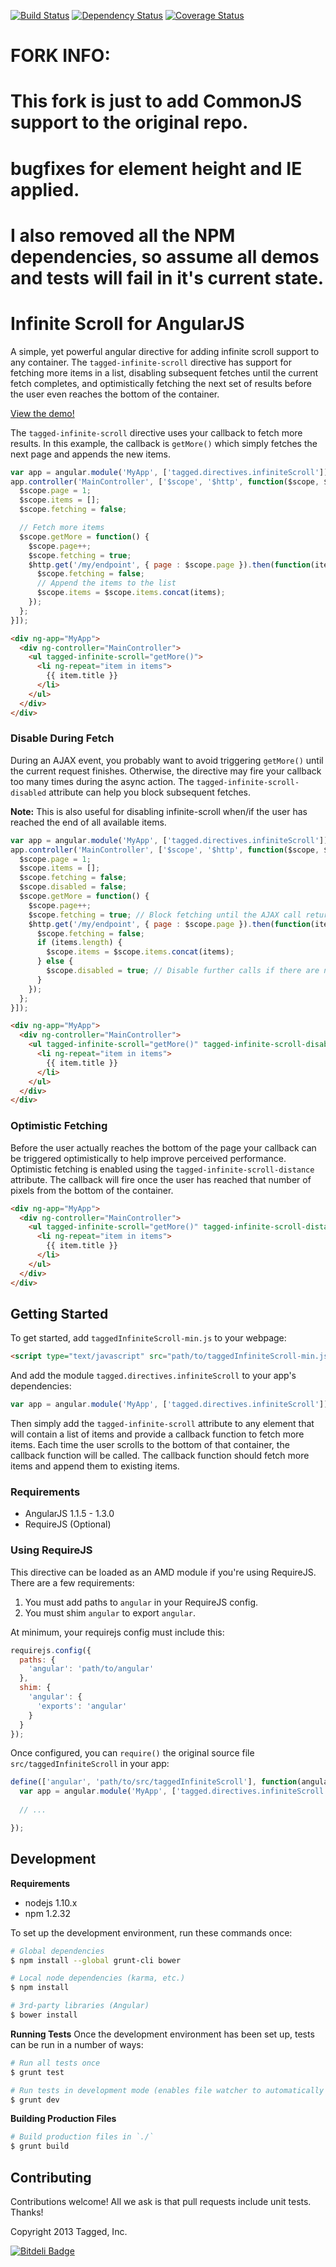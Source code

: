 [![Build Status](https://travis-ci.org/tagged/infinite-scroll.png)](https://travis-ci.org/tagged/infinite-scroll)
[![Dependency Status](https://gemnasium.com/tagged/infinite-scroll.png)](https://gemnasium.com/tagged/infinite-scroll)
[![Coverage Status](https://coveralls.io/repos/tagged/infinite-scroll/badge.png)](https://coveralls.io/r/tagged/infinite-scroll)

# FORK INFO: 
# This fork is just to add CommonJS support to the original repo. 
# bugfixes for element height and IE applied.
# I also removed all the NPM dependencies, so assume all demos and tests will fail in it's current state.

# Infinite Scroll for AngularJS
A simple, yet powerful angular directive for adding infinite scroll support to any container. The `tagged-infinite-scroll` directive has support for fetching more items in a list, disabling subsequent fetches until the current fetch completes, and optimistically fetching the next set of results before the user even reaches the bottom of the container.

[View the demo!](http://htmlpreview.github.io/?https://github.com/tagged/infinite-scroll/blob/master/demo/index.html)

The `tagged-infinite-scroll` directive uses your callback to fetch more results. In this example, the callback is `getMore()` which simply fetches the next page and appends the new items.
```js
var app = angular.module('MyApp', ['tagged.directives.infiniteScroll']);
app.controller('MainController', ['$scope', '$http', function($scope, $http) {
  $scope.page = 1;
  $scope.items = [];
  $scope.fetching = false;

  // Fetch more items
  $scope.getMore = function() {
    $scope.page++;
    $scope.fetching = true;
    $http.get('/my/endpoint', { page : $scope.page }).then(function(items) {
      $scope.fetching = false;
      // Append the items to the list
      $scope.items = $scope.items.concat(items);
    });
  };
}]);
```
```html
<div ng-app="MyApp">
  <div ng-controller="MainController">
    <ul tagged-infinite-scroll="getMore()">
      <li ng-repeat="item in items">
        {{ item.title }}
      </li>
    </ul>
  </div>
</div>
```

### Disable During Fetch
During an AJAX event, you probably want to avoid triggering `getMore()` until the current request finishes. Otherwise, the directive may fire your callback too many times during the async action. The `tagged-infinite-scroll-disabled` attribute can help you block subsequent fetches.

**Note:** This is also useful for disabling infinite-scroll when/if the user has reached the end of all available items.

```js
var app = angular.module('MyApp', ['tagged.directives.infiniteScroll']);
app.controller('MainController', ['$scope', '$http', function($scope, $http) {
  $scope.page = 1;
  $scope.items = [];
  $scope.fetching = false;
  $scope.disabled = false;
  $scope.getMore = function() {
    $scope.page++;
    $scope.fetching = true; // Block fetching until the AJAX call returns
    $http.get('/my/endpoint', { page : $scope.page }).then(function(items) {
      $scope.fetching = false;
      if (items.length) {
        $scope.items = $scope.items.concat(items);
      } else {
        $scope.disabled = true; // Disable further calls if there are no more items
      }
    });
  };
}]);
```
```html
<div ng-app="MyApp">
  <div ng-controller="MainController">
    <ul tagged-infinite-scroll="getMore()" tagged-infinite-scroll-disabled="fetching || disabled">
      <li ng-repeat="item in items">
        {{ item.title }}
      </li>
    </ul>
  </div>
</div>
```

### Optimistic Fetching
Before the user actually reaches the bottom of the page your callback can be triggered optimistically to help improve perceived performance. Optimistic fetching is enabled using the `tagged-infinite-scroll-distance` attribute. The callback will fire once the user has reached that number of pixels from the bottom of the container.

```html
<div ng-app="MyApp">
  <div ng-controller="MainController">
    <ul tagged-infinite-scroll="getMore()" tagged-infinite-scroll-distance="500">
      <li ng-repeat="item in items">
        {{ item.title }}
      </li>
    </ul>
  </div>
</div>
```


## Getting Started

To get started, add `taggedInfiniteScroll-min.js` to your webpage:
```html
<script type="text/javascript" src="path/to/taggedInfiniteScroll-min.js"></script>
```

And add the module `tagged.directives.infiniteScroll` to your app's dependencies:
```js
var app = angular.module('MyApp', ['tagged.directives.infiniteScroll']);
```

Then simply add the `tagged-infinite-scroll` attribute to any element that will contain a list of items and provide a callback function to fetch more items. Each time the user scrolls to the bottom of that container, the callback function will be called. The callback function should fetch more items and append them to existing items.

### Requirements

* AngularJS 1.1.5 - 1.3.0
* RequireJS (Optional)

### Using RequireJS
This directive can be loaded as an AMD module if you're using RequireJS. There are a few requirements:

1. You must add paths to `angular` in your RequireJS config.
2. You must shim `angular` to export `angular`.

At minimum, your requirejs config must include this:
```js
requirejs.config({
  paths: {
    'angular': 'path/to/angular'
  },
  shim: {
    'angular': {
      'exports': 'angular'
    }
  }
});
```

Once configured, you can `require()` the original source file `src/taggedInfiniteScroll` in your app:
```js
define(['angular', 'path/to/src/taggedInfiniteScroll'], function(angular) {
  var app = angular.module('MyApp', ['tagged.directives.infiniteScroll']);
  
  // ...

});
```

## Development

**Requirements**
* nodejs 1.10.x
* npm 1.2.32

To set up the development environment, run these commands once:

```bash
# Global dependencies
$ npm install --global grunt-cli bower

# Local node dependencies (karma, etc.)
$ npm install

# 3rd-party libraries (Angular)
$ bower install
```

**Running Tests**
Once the development environment has been set up, tests can be run in a number of ways:

```bash
# Run all tests once
$ grunt test

# Run tests in development mode (enables file watcher to automatically rerun tests)
$ grunt dev
```

**Building Production Files**
```bash
# Build production files in `./`
$ grunt build
```

## Contributing
Contributions welcome! All we ask is that pull requests include unit tests. Thanks!

Copyright 2013 Tagged, Inc.

[![Bitdeli Badge](https://d2weczhvl823v0.cloudfront.net/tagged/infinite-scroll/trend.png)](https://bitdeli.com/free "Bitdeli Badge")

